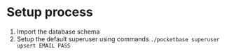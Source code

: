 # Setup process

1. Import the database schema
2. Setup the default superuser using commands `./pocketbase superuser upsert EMAIL PASS`
